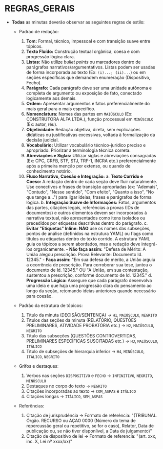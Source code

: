 # REGRAS_GERAIS
- **Todas** as minutas deverão observar as seguintes regras de estilo:
    - Padrao de redação:
        1.  **Tom:** Formal, técnico, impessoal e com transição suave entre tópicos.
        2.  **Texto Fluído:** Construção textual orgânica, coesa e com progressão lógica clara.
        3.  **Listas:** Não utilize *bullet points* ou marcadores dentro de parágrafos narrativos/argumentativos. Listas podem ser usadas de forma incorporada ao texto (Ex: `(i)...; (ii)...`) ou em seções específicas que demandem enumeração (Dispositivo, Fecho).
        4.  **Parágrafo:** Cada parágrafo deve ser uma unidade autônoma e completa de argumento ou exposição de fato, conectado logicamente aos demais.
        5.  **Ordem:** Apresentar argumentos e fatos preferencialmente do mais geral para o mais específico.
        6.  **Nomenclatura:** Nomes das partes em `MAIÚSCULO` (Ex: CONSTRUTORA ALFA LTDA.), função processual em `MINÚSCULO` (Ex: autor, réu).
        7.  **Objetividade:** Redação objetiva, direta, sem explicações didáticas ou justificativas excessivas, voltada à formalização da decisão judicial.
        8.  **Vocabulário:** Utilizar vocabulário técnico-jurídico preciso e apropriado. Priorizar a terminologia técnica correta.
        9.  **Abreviações e Siglas:** Utilizar siglas e abreviações consagradas (Ex: CPC, CRFB, STF, STJ, TRF-1, INCRA etc.) preferencialmente após a primeira menção por extenso, ou quando de conhecimento notório.
        10. **Fluxo Narrativo, Coesão e Integração:**
            a.  **Texto Corrido e Coeso:** A redação dentro de cada seção deve fluir naturalmente. Use conectivos e frases de transição apropriadas (ex: "Ademais", "Contudo", "Nesse sentido", "Com efeito", "Quanto a isso", "No que tange a...") para ligar ideias, frases e parágrafos de forma lógica.
            b.  **Integração Suave de Informações:** Fatos, argumentos das partes, citações legais, referências a provas (IDs de documentos) e outros elementos devem ser incorporados à narrativa textual, não apresentados como itens isolados ou precedidos por etiquetas descritivas dentro do parágrafo.
            c.  **Evitar "Etiquetas" Inline:** **NÃO** use os nomes das subseções, pontos de análise (definidos na estrutura YAML) ou flags como títulos ou etiquetas dentro do texto corrido. A estrutura YAML guia os tópicos a serem abordados, mas a redação deve integrá-los organicamente.
                -   **Não faça assim:** "Defesa de Mérito: A União alegou prescrição. Prova Relevante: Documento Id. 12345."
                -   **Faça assim:** "Em sua defesa de mérito, a União arguiu a ocorrência de prescrição. Para corroborar sua tese, juntou o documento de Id. 12345." OU "A União, em sua contestação, sustentou a prescrição, conforme documento de Id. 12345."
            d.  **Progressão Lógica:** Assegure que cada parágrafo desenvolva uma ideia e que haja uma progressão clara do pensamento ao longo da seção, retomando ideias anteriores quando necessário para coesão.

    - Padrão da estrutura de tópicos:
        1.  Título da minuta (DECISÃO/SENTENÇA) → `H1`, `MAIÚSCULO`, `NEGRITO`
        2.  Títulos das seções da minuta (RELATÓRIO, QUESTÕES PRELIMINARES, ATIVIDADE PROBATÓRIA etc.) → `H2`, `MAIÚSCULO`, `NEGRITO`
        3.  Título das subseções (QUESTÕES CONTROVERTIDAS, PRELIMINARES ESPECÍFICAS SUSCITADAS etc.) → `H3`, `MAIÚSCULO`, `ITÁLICO`
        4.  Título de subseções de hierarquia inferior → `H4`, `MINÚSCULO`, `ITÁLICO`, `NEGRITO`
    - Grifos e destaques:
        1.  Verbos nas seções `DISPOSITIVO` e `FECHO` → `INFINITIVO`, `NEGRITO`, `MINÚSCULO`
        2.  Destaques no corpo do texto → `NEGRITO`
        3.  Citações incorporadas ao texto → `COM_ASPAS` e `ITÁLICO`
        4.  Citações longas → `ITÁLICO`, `SEM_ASPAS`
    - Referências:
        1.  Citação de jurisprudência → Formato de referência: "(TRIBUNAL. Órgão. RECURSO ou AÇAO 0000 (Número do tema de repercussão geral ou repetitivo, se for o caso), Relator, Data de publicação ou, se não tiver disponíivel, a Data de julgamento)"
        2.  Citação de dispositivo de lei → Formato de referencia: "(art. xxx, inc. X, Lei nº xxxx/xx)"